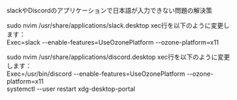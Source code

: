 slackやDiscordのアプリケーションで日本語が入力できない問題の解決策   

sudo nvim /usr/share/applications/slack.desktop 
xec行を以下のように変更します：   
Exec=slack --enable-features=UseOzonePlatform --ozone-platform=x11

sudo nvim /usr/share/applications/discord.desktop 
xec行を以下のように変更します：  
Exec=/usr/bin/discord --enable-features=UseOzonePlatform --ozone-platform=x11   
systemctl --user restart xdg-desktop-portal

